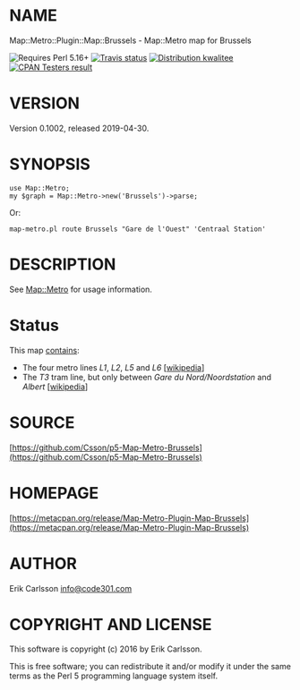 # NAME

Map::Metro::Plugin::Map::Brussels - Map::Metro map for Brussels

<div>
    <p>
    <img src="https://img.shields.io/badge/perl-5.16+-blue.svg" alt="Requires Perl 5.16+" />
    <a href="https://travis-ci.org/Csson/p5-Map-Metro-Brussels"><img src="https://api.travis-ci.org/Csson/p5-Map-Metro-Brussels.svg?branch=master" alt="Travis status" /></a>
    <a href="http://cpants.cpanauthors.org/release/CSSON/Map-Metro-Plugin-Map-Brussels-0.1002"><img src="http://badgedepot.code301.com/badge/kwalitee/CSSON/Map-Metro-Plugin-Map-Brussels/0.1002" alt="Distribution kwalitee" /></a>
    <a href="http://matrix.cpantesters.org/?dist=Map-Metro-Plugin-Map-Brussels%200.1002"><img src="http://badgedepot.code301.com/badge/cpantesters/Map-Metro-Plugin-Map-Brussels/0.1002" alt="CPAN Testers result" /></a>
    </p>
</div>

# VERSION

Version 0.1002, released 2019-04-30.

# SYNOPSIS

    use Map::Metro;
    my $graph = Map::Metro->new('Brussels')->parse;

Or:

    map-metro.pl route Brussels "Gare de l'Ouest" 'Centraal Station'

# DESCRIPTION

See [Map::Metro](https://metacpan.org/pod/Map::Metro) for usage information.

# Status

This map [contains](https://metacpan.org/pod/Map::Metro::Plugin::Map::Brussels::Lines):

- The four metro lines _L1_, _L2_, _L5_ and _L6_ \[[wikipedia](https://en.wikipedia.org/wiki/Brussels_Metro)\]
- The _T3_ tram line, but only between _Gare du Nord/Noordstation_ and _Albert_ \[[wikipedia](https://en.wikipedia.org/wiki/Brussels_tram_route_3)\]

# SOURCE

[https://github.com/Csson/p5-Map-Metro-Brussels](https://github.com/Csson/p5-Map-Metro-Brussels)

# HOMEPAGE

[https://metacpan.org/release/Map-Metro-Plugin-Map-Brussels](https://metacpan.org/release/Map-Metro-Plugin-Map-Brussels)

# AUTHOR

Erik Carlsson <info@code301.com>

# COPYRIGHT AND LICENSE

This software is copyright (c) 2016 by Erik Carlsson.

This is free software; you can redistribute it and/or modify it under
the same terms as the Perl 5 programming language system itself.
